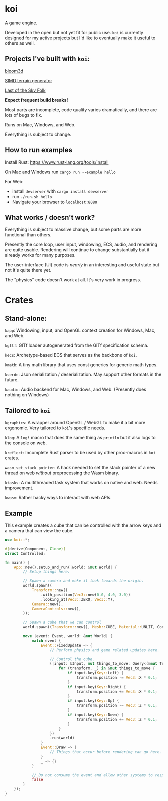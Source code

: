 # koi

A game engine. 

Developed in the open but not yet fit for public use. `koi` is currently designed for my active projects but I'd like to eventually make it useful to others as well.

## Projects I've built with `koi`:
[bloom3d](https://bloom3d.com)

[SIMD terrain generator](https://ianjk.com/terrain_generator/)

[Last of the Sky Folk](https://ianjk.com/ld50/)

**Expect frequent build breaks!**

Most parts are incomplete, code quality varies dramatically, and there are lots of bugs to fix. 

Runs on Mac, Windows, and Web.

Everything is subject to change.

## How to run examples

Install Rust: https://www.rust-lang.org/tools/install

On Mac and Windows run `cargo run --example hello`

For Web:
* install `devserver` with `cargo install devserver`
* run `./run.sh hello`
* Navigate your browser to `localhost:8080`

## What works / doesn't work?
Everything is subject to massive change, but some parts are more functional than others.

Presently the core loop, user input, windowing, ECS, audio, and rendering are quite usable. Rendering will continue to change substantially but it already works for many purposes.

The user-interface (UI) code is *nearly* in an interesting and useful state but not it's quite there yet.

The "physics" code doesn't work at all. It's very work in progress.

# Crates

## Stand-alone:

`kapp`: Windowing, input, and OpenGL context creation for Windows, Mac, and Web.

`kgltf`: GlTf loader autogenerated from the GlTf specification schema. 

`kecs`: Archetype-based ECS that serves as the backbone of `koi`.

`kmath`: A tiny math library that uses const generics for generic math types.

`kserde`: Json serialization / deserialization. May support other formats in the future.

`kaudio`: Audio backend for Mac, Windows, and Web. (Presently does nothing on Windows)


## Tailored to `koi`

`kgraphics`: A wrapper around OpenGL / WebGL to make it a bit more ergonomic. Very tailored to `koi`'s specific needs.

`klog`: A `log!` macro that does the same thing as `println` but it also logs to the console on web.

`kreflect`: Incomplete Rust parser to be used by other proc-macros in `koi` crates. 

`wasm_set_stack_pointer`: A hack needed to set the stack pointer of a new thread on web *without* preprocessing the Wasm binary.

`ktasks`: A multithreaded task system that works on native and web. Needs improvement.

`kwasm`: Rather hacky ways to interact with web APIs.


## Example

This example creates a cube that can be controlled with the arrow keys and a camera that can view the cube.

```rust
use koi::*;

#[derive(Component, Clone)]
struct Controlled;

fn main() {
    App::new().setup_and_run(|world: &mut World| {
        // Setup things here.

        // Spawn a camera and make it look towards the origin.
        world.spawn((
            Transform::new()
                .with_position(Vec3::new(0.0, 4.0, 3.0))
                .looking_at(Vec3::ZERO, Vec3::Y),
            Camera::new(),
            CameraControls::new(),
        ));

        // Spawn a cube that we can control
        world.spawn((Transform::new(), Mesh::CUBE, Material::UNLIT, Controlled));

        move |event: Event, world: &mut World| {
            match event {
                Event::FixedUpdate => {
                    // Perform physics and game related updates here.

                    // Control the cube.
                    (|input: &Input, mut things_to_move: Query<(&mut Transform, &Controlled)>| {
                        for (transform, _) in &mut things_to_move {
                            if input.key(Key::Left) {
                                transform.position -= Vec3::X * 0.1;
                            }
                            if input.key(Key::Right) {
                                transform.position += Vec3::X * 0.1;
                            }
                            if input.key(Key::Up) {
                                transform.position -= Vec3::Z * 0.1;
                            }
                            if input.key(Key::Down) {
                                transform.position += Vec3::Z * 0.1;
                            }
                        }
                    })
                    .run(world)
                }
                Event::Draw => {
                    // Things that occur before rendering can go here.
                }
                _ => {}
            }

            // Do not consume the event and allow other systems to respond to it.
            false
        }
    });
}

```
